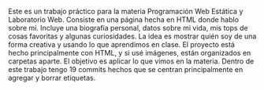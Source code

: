 Este es un trabajo práctico para la materia Programación Web Estática y Laboratorio Web. Consiste en una página hecha en HTML donde hablo sobre mí. Incluye una biografía personal,
datos sobre mi vida, mis tops de cosas favoritas y algunas curiosidades. La idea es mostrar quién soy de una forma creativa y usando lo que aprendimos en clase. 
El proyecto está hecho principalmente con HTML, y si usé imágenes, están organizados en carpetas aparte. El objetivo es aplicar lo que vimos en la materia.
Dentro de este trabajo tengo 19 commits hechos que se centran principalmente en agregar y borrar etiquetas.

